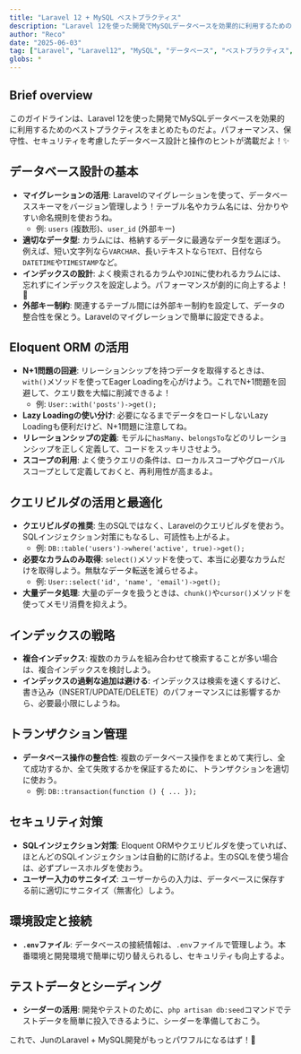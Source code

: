 ```yaml
---
title: "Laravel 12 + MySQL ベストプラクティス"
description: "Laravel 12を使った開発でMySQLデータベースを効果的に利用するためのベストプラクティスをまとめたよ！パフォーマンス、保守性、セキュリティを考慮したデータベース設計と操作のヒントが満載だよ！✨"
author: "Reco"
date: "2025-06-03"
tag: ["Laravel", "Laravel12", "MySQL", "データベース", "ベストプラクティス", "Eloquent", "クエリビルダ"]
globs: *
---
```


## Brief overview
このガイドラインは、Laravel 12を使った開発でMySQLデータベースを効果的に利用するためのベストプラクティスをまとめたものだよ。パフォーマンス、保守性、セキュリティを考慮したデータベース設計と操作のヒントが満載だよ！✨

## データベース設計の基本
- **マイグレーションの活用**: Laravelのマイグレーションを使って、データベーススキーマをバージョン管理しよう！テーブル名やカラム名には、分かりやすい命名規則を使おうね。
  - 例: `users` (複数形)、`user_id` (外部キー)
- **適切なデータ型**: カラムには、格納するデータに最適なデータ型を選ぼう。例えば、短い文字列なら`VARCHAR`、長いテキストなら`TEXT`、日付なら`DATETIME`や`TIMESTAMP`など。
- **インデックスの設計**: よく検索されるカラムや`JOIN`に使われるカラムには、忘れずにインデックスを設定しよう。パフォーマンスが劇的に向上するよ！🚀
- **外部キー制約**: 関連するテーブル間には外部キー制約を設定して、データの整合性を保とう。Laravelのマイグレーションで簡単に設定できるよ。

## Eloquent ORM の活用
- **N+1問題の回避**: リレーションシップを持つデータを取得するときは、`with()`メソッドを使ってEager Loadingを心がけよう。これでN+1問題を回避して、クエリ数を大幅に削減できるよ！
  - 例: `User::with('posts')->get();`
- **Lazy Loadingの使い分け**: 必要になるまでデータをロードしないLazy Loadingも便利だけど、N+1問題に注意してね。
- **リレーションシップの定義**: モデルに`hasMany`、`belongsTo`などのリレーションシップを正しく定義して、コードをスッキリさせよう。
- **スコープの利用**: よく使うクエリの条件は、ローカルスコープやグローバルスコープとして定義しておくと、再利用性が高まるよ。

## クエリビルダの活用と最適化
- **クエリビルダの推奨**: 生のSQLではなく、Laravelのクエリビルダを使おう。SQLインジェクション対策にもなるし、可読性も上がるよ。
  - 例: `DB::table('users')->where('active', true)->get();`
- **必要なカラムのみ取得**: `select()`メソッドを使って、本当に必要なカラムだけを取得しよう。無駄なデータ転送を減らせるよ。
  - 例: `User::select('id', 'name', 'email')->get();`
- **大量データ処理**: 大量のデータを扱うときは、`chunk()`や`cursor()`メソッドを使ってメモリ消費を抑えよう。

## インデックスの戦略
- **複合インデックス**: 複数のカラムを組み合わせて検索することが多い場合は、複合インデックスを検討しよう。
- **インデックスの過剰な追加は避ける**: インデックスは検索を速くするけど、書き込み（INSERT/UPDATE/DELETE）のパフォーマンスには影響するから、必要最小限にしようね。

## トランザクション管理
- **データベース操作の整合性**: 複数のデータベース操作をまとめて実行し、全て成功するか、全て失敗するかを保証するために、トランザクションを適切に使おう。
  - 例: `DB::transaction(function () { ... });`

## セキュリティ対策
- **SQLインジェクション対策**: Eloquent ORMやクエリビルダを使っていれば、ほとんどのSQLインジェクションは自動的に防げるよ。生のSQLを使う場合は、必ずプレースホルダを使おう。
- **ユーザー入力のサニタイズ**: ユーザーからの入力は、データベースに保存する前に適切にサニタイズ（無害化）しよう。

## 環境設定と接続
- **`.env`ファイル**: データベースの接続情報は、`.env`ファイルで管理しよう。本番環境と開発環境で簡単に切り替えられるし、セキュリティも向上するよ。

## テストデータとシーディング
- **シーダーの活用**: 開発やテストのために、`php artisan db:seed`コマンドでテストデータを簡単に投入できるように、シーダーを準備しておこう。

これで、JunのLaravel + MySQL開発がもっとパワフルになるはず！💪
